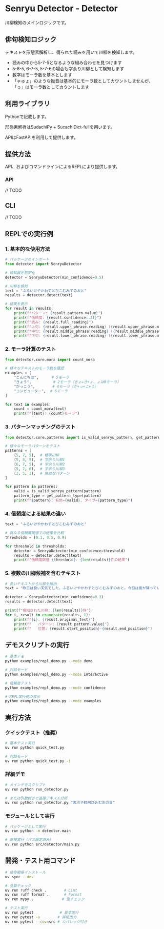 # Senryu Detector - Detector

川柳検知のメインロジックです。

## 俳句検知ロジック

テキストを形態素解析し、得られた読みを用いて川柳を検知します。

- 読みの中から5-7-5となるような組み合わせを見つけます
- 5-8-5, 6-7-5, 5-7-6の場合も字余り川柳として検知します
- 数字はモーラ数を基本とします
- 「ゃゅょ」のような拗音は基本的にモーラ数としてカウントしませんが、「っ」はモーラ数としてカウントします

## 利用ライブラリ

Pythonで記載します。

形態素解析はSudachiPy + SucachiDict-fullを用います。

APIはFastAPIを利用して提供します。

## 提供方法

API、およびコマンドラインによるREPLにより提供します。

### API

// TODO

## CLI

// TODO

## REPLでの実行例

### 1. 基本的な使用方法

```python
# パッケージのインポート
from detector import SenryuDetector

# 検知器を初期化
detector = SenryuDetector(min_confidence=0.5)

# 川柳を検知
text = "ふるいけやかわずとびこむみずのおと"
results = detector.detect(text)

# 結果を表示
for result in results:
    print(f"パターン: {result.pattern.value}")
    print(f"信頼度: {result.confidence:.3f}")
    print(f"読み: {result.full_reading}")
    print(f"上句: {result.upper_phrase.reading} ({result.upper_phrase.mora_count})")
    print(f"中句: {result.middle_phrase.reading} ({result.middle_phrase.mora_count})")
    print(f"下句: {result.lower_phrase.reading} ({result.lower_phrase.mora_count})")
```

### 2. モーラ計算のテスト

```python
from detector.core.mora import count_mora

# 様々なテキストのモーラ数を確認
examples = [
    "こんにちは",      # 5モーラ
    "きょう",          # 2モーラ（きょ=き+ょ、ょは0モーラ）
    "がっこう",        # 4モーラ（が+っ+こ+う）
    "コンピューター",  # 6モーラ
]

for text in examples:
    count = count_mora(text)
    print(f"{text}: {count}モーラ")
```

### 3. パターンマッチングのテスト

```python
from detector.core.patterns import is_valid_senryu_pattern, get_pattern_type

# 様々なモーラパターンをテスト
patterns = [
    (5, 7, 5),  # 標準川柳
    (5, 8, 5),  # 字余り川柳1
    (6, 7, 5),  # 字余り川柳2
    (5, 7, 6),  # 字余り川柳3
    (3, 5, 3),  # 無効なパターン
]

for pattern in patterns:
    valid = is_valid_senryu_pattern(pattern)
    pattern_type = get_pattern_type(pattern)
    print(f"{pattern}: 有効={valid}, タイプ={pattern_type}")
```

### 4. 信頼度による結果の違い

```python
text = "ふるいけやかわずとびこむみずのおと"

# 異なる信頼度閾値での結果を比較
thresholds = [0.1, 0.5, 0.9]

for threshold in thresholds:
    detector = SenryuDetector(min_confidence=threshold)
    results = detector.detect(text)
    print(f"信頼度閾値 {threshold}: {len(results)}件の結果")
```

### 5. 複数の川柳候補を含むテキスト

```python
# 長いテキストから川柳を抽出
text = "昨日は良い天気でした。ふるいけやかわずとびこむみずのおと。今日は雨が降っています。"

detector = SenryuDetector(min_confidence=0.3)
results = detector.detect(text)

print(f"検知された川柳: {len(results)}件")
for i, result in enumerate(results, 1):
    print(f"{i}. {result.original_text}")
    print(f"   パターン: {result.pattern.value}")
    print(f"   位置: {result.start_position}-{result.end_position}")
```

## デモスクリプトの実行

```bash
# 基本デモ
python examples/repl_demo.py --mode demo

# 対話モード
python examples/repl_demo.py --mode interactive

# 信頼度テスト
python examples/repl_demo.py --mode confidence

# REPL実行例の表示
python examples/repl_demo.py --mode examples
```

## 実行方法

### クイックテスト（推奨）
```bash
# 基本テスト実行
uv run python quick_test.py

# 対話モード
uv run python quick_test.py -i
```

### 詳細デモ
```bash
# メインデモスクリプト
uv run python run_detector.py

# または引数付きで直接テキスト分析
uv run python run_detector.py "古池や蛙飛び込む水の音"
```

### モジュールとして実行
```bash
# パッケージとして実行
uv run python -m detector.main

# 直接実行（パス設定済み）
uv run python src/detector/main.py
```

## 開発・テスト用コマンド

```bash
# 依存関係インストール
uv sync --dev

# 品質チェック
uv run ruff check .        # Lint
uv run ruff format .       # Format
uv run mypy .             # 型チェック

# テスト実行
uv run pytest            # 基本実行
uv run pytest -v        # 詳細出力
uv run pytest --cov=src # カバレッジ付き
```
